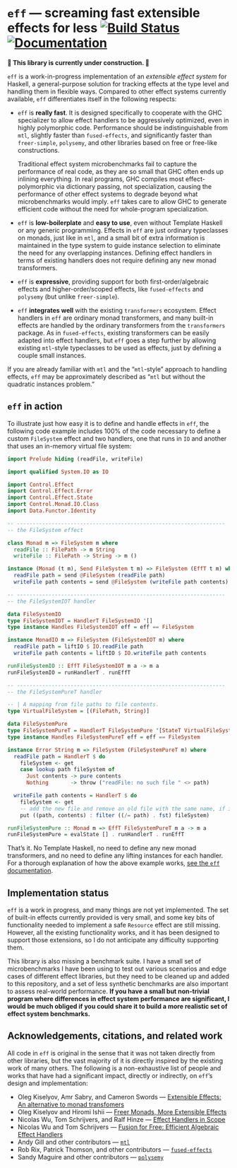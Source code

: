 # `eff` — screaming fast extensible effects for less [![Build Status](https://travis-ci.org/lexi-lambda/eff.svg?branch=master)](https://travis-ci.org/lexi-lambda/eff) [![Documentation](https://img.shields.io/static/v1?label=docs&message=0.0.0.0&color=informational)][docs]

**🚧 This library is currently under construction. 🚧**

`eff` is a work-in-progress implementation of an *extensible effect system* for Haskell, a general-purpose solution for tracking effects at the type level and handling them in flexible ways. Compared to other effect systems currently available, `eff` differentiates itself in the following respects:

  - `eff` is **really fast**. It is designed specifically to cooperate with the GHC specializer to allow effect handlers to be aggressively optimized, even in highly polymorphic code. Performance should be indistinguishable from `mtl`, slightly faster than `fused-effects`, and significantly faster than `freer-simple`, `polysemy`, and other libraries based on free or free-like constructions.

    Traditional effect system microbenchmarks fail to capture the performance of real code, as they are so small that GHC often ends up inlining everything. In real programs, GHC compiles most effect-polymorphic via dictionary passing, not specialization, causing the performance of other effect systems to degrade beyond what microbenchmarks would imply. `eff` takes care to allow GHC to generate efficient code without the need for whole-program specialization.

  - `eff` is **low-boilerplate** and **easy to use**, even without Template Haskell or any generic programming. Effects in `eff` are just ordinary typeclasses on monads, just like in `mtl`, and a small bit of extra information is maintained in the type system to guide instance selection to eliminate the need for any overlapping instances. Defining effect handlers in terms of existing handlers does not require defining any new monad transformers.

  - `eff` is **expressive**, providing support for both first-order/algebraic effects and higher-order/scoped effects, like `fused-effects` and `polysemy` (but unlike `freer-simple`).

  - `eff` **integrates well** with the existing `transformers` ecosystem. Effect handlers in `eff` are ordinary monad transformers, and many built-in effects are handled by the ordinary transformers from the `transformers` package. As in `fused-effects`, existing transformers can be easily adapted into effect handlers, but `eff` goes a step further by allowing existing `mtl`-style typeclasses to be used as effects, just by defining a couple small instances.

If you are already familiar with `mtl` and the “`mtl`-style” approach to handling effects, `eff` may be approximately described as “`mtl` but without the quadratic instances problem.”

## `eff` in action

To illustrate just how easy it is to define and handle effects in `eff`, the following code example includes 100% of the code necessary to define a custom `FileSystem` effect and two handlers, one that runs in `IO` and another that uses an in-memory virtual file system:

```haskell
import Prelude hiding (readFile, writeFile)

import qualified System.IO as IO

import Control.Effect
import Control.Effect.Error
import Control.Effect.State
import Control.Monad.IO.Class
import Data.Functor.Identity

-- ------------------------------------------------------------------
-- the FileSystem effect

class Monad m => FileSystem m where
  readFile :: FilePath -> m String
  writeFile :: FilePath -> String -> m ()

instance (Monad (t m), Send FileSystem t m) => FileSystem (EffT t m) where
  readFile path = send @FileSystem (readFile path)
  writeFile path contents = send @FileSystem (writeFile path contents)

-- ------------------------------------------------------------------
-- the FileSystemIOT handler

data FileSystemIO
type FileSystemIOT = HandlerT FileSystemIO '[]
type instance Handles FileSystemIOT eff = eff == FileSystem

instance MonadIO m => FileSystem (FileSystemIOT m) where
  readFile path = liftIO $ IO.readFile path
  writeFile path contents = liftIO $ IO.writeFile path contents

runFileSystemIO :: EffT FileSystemIOT m a -> m a
runFileSystemIO = runHandlerT . runEffT

-- ------------------------------------------------------------------
-- the FileSystemPureT handler

-- | A mapping from file paths to file contents.
type VirtualFileSystem = [(FilePath, String)]

data FileSystemPure
type FileSystemPureT = HandlerT FileSystemPure '[StateT VirtualFileSystem]
type instance Handles FileSystemPureT eff = eff == FileSystem

instance Error String m => FileSystem (FileSystemPureT m) where
  readFile path = HandlerT $ do
    fileSystem <- get
    case lookup path fileSystem of
      Just contents -> pure contents
      Nothing       -> throw ("readFile: no such file " <> path)

  writeFile path contents = HandlerT $ do
    fileSystem <- get
    -- add the new file and remove an old file with the same name, if it exists
    put ((path, contents) : filter ((/= path) . fst) fileSystem)

runFileSystemPure :: Monad m => EffT FileSystemPureT m a -> m a
runFileSystemPure = evalState [] . runHandlerT . runEffT
```

That’s it. No Template Haskell, no need to define any new monad transformers, and no need to define any lifting instances for each handler. For a thorough explanation of how the above example works, [see the `eff` documentation][docs].

## Implementation status

`eff` is a work in progress, and many things are not yet implemented. The set of built-in effects currently provided is very small, and some key bits of functionality needed to implement a safe `Resource` effect are still missing. However, all the existing functionality works, and it has been designed to support those extensions, so I do not anticipate any difficulty supporting them.

This library is also missing a benchmark suite. I have a small set of microbenchmarks I have been using to test out various scenarios and edge cases of different effect libraries, but they need to be cleaned up and added to this repository, and a set of less synthetic benchmarks are also important to assess real-world performance. **If you have a small but non-trivial program where differences in effect system performance are significant, I would be much obliged if you could share it to build a more realistic set of effect system benchmarks.**

## Acknowledgements, citations, and related work

All code in `eff` is original in the sense that it was not taken directly from other libraries, but the vast majority of it is directly inspired by the existing work of many others. The following is a non-exhaustive list of people and works that have had a significant impact, directly or indirectly, on `eff`’s design and implementation:

  - Oleg Kiselyov, Amr Sabry, and Cameron Swords — [Extensible Effects: An alternative to monad transfomers][oleg:exteff]
  - Oleg Kiselyov and Hiromi Ishii — [Freer Monads, More Extensible Effects][oleg:more]
  - Nicolas Wu, Tom Schrijvers, and Ralf Hinze — [Effect Handlers in Scope][wu:scope]
  - Nicolas Wu and Tom Schrijvers — [Fusion for Free: Efficient Algebraic Effect Handlers][schrijvers:fusion]
  - Andy Gill and other contributors — [`mtl`][hackage:mtl]
  - Rob Rix, Patrick Thomson, and other contributors — [`fused-effects`][gh:fused-effects]
  - Sandy Maguire and other contributors — [`polysemy`][gh:polysemy]

[docs]: https://lexi-lambda.github.io/eff/Control-Effect.html
[gh:fused-effects]: https://github.com/fused-effects/fused-effects
[gh:polysemy]: https://github.com/polysemy-research/polysemy
[hackage:mtl]: https://hackage.haskell.org/package/mtl
[oleg:exteff]: http://okmij.org/ftp/Haskell/extensible/exteff.pdf
[oleg:more]: http://okmij.org/ftp/Haskell/extensible/more.pdf
[schrijvers:fusion]: https://people.cs.kuleuven.be/~tom.schrijvers/Research/papers/mpc2015.pdf
[wu:scope]: https://www.cs.ox.ac.uk/people/nicolas.wu/papers/Scope.pdf
